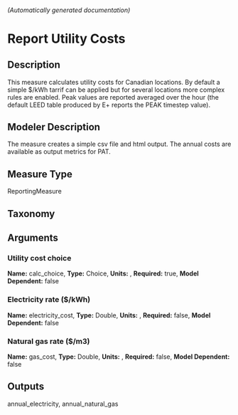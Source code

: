

###### (Automatically generated documentation)

# Report Utility Costs

## Description
This measure calculates utility costs for Canadian locations. By default a simple $/kWh tarrif can be applied but for 
	    several locations more complex rules are enabled.
		Peak values are reported averaged over the hour (the default LEED table produced by E+ reports the PEAK timestep value).

## Modeler Description
The measure creates a simple csv file and html output. The annual costs are available as output metrics for PAT.

## Measure Type
ReportingMeasure

## Taxonomy


## Arguments


### Utility cost choice

**Name:** calc_choice,
**Type:** Choice,
**Units:** ,
**Required:** true,
**Model Dependent:** false

### Electricity rate ($/kWh)

**Name:** electricity_cost,
**Type:** Double,
**Units:** ,
**Required:** false,
**Model Dependent:** false

### Natural gas rate ($/m3)

**Name:** gas_cost,
**Type:** Double,
**Units:** ,
**Required:** false,
**Model Dependent:** false





## Outputs






annual_electricity, annual_natural_gas
